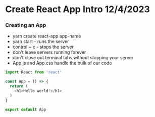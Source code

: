 # Create React App Intro 12/4/2023

### Creating an App
- yarn create react-app app-name
- yarn start - runs the server
- control + c - stops the server
- don't leave servers running forever
- don't close out terminal tabs without stopping your server
- App.js and App.css handle the bulk of our code


```javascript
import React from 'react'

const App = () => {
  return (
    <h1>Hello world!</h1>
  )
}

export default App
```